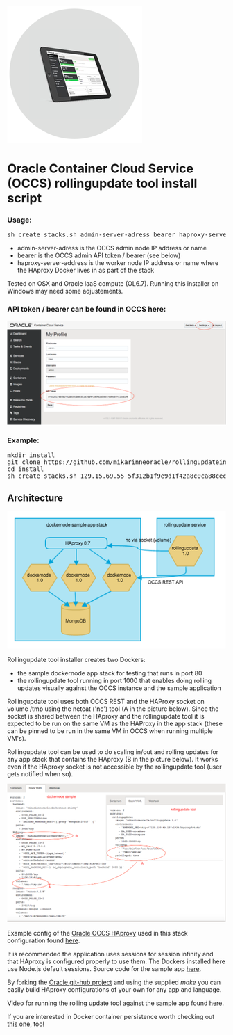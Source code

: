 ![Logo](logo.png)

# Oracle Container Cloud Service (OCCS) rollingupdate tool install script

### Usage: 
<pre>sh create_stacks.sh admin-server-adress bearer haproxy-server-address</pre>
<ul>
<li>admin-server-adress is the OCCS admin node IP address or name</li>
<li>bearer is the OCCS admin API token / bearer (see below)</li>
<li>haproxy-server-address is the worker node IP address or name where the HAproxy Docker lives in as part of the stack</li>
</ul>
Tested on OSX and Oracle IaaS compute (OL6.7). Running this installer on Windows may need some adjustements.

### API token / bearer can be found in OCCS here:
![Logo](bearer.png)

### Example:
<pre>
mkdir install
git clone https://github.com/mikarinneoracle/rollingupdateinstall.git install
cd install 
sh create_stacks.sh 129.15.69.55 5f312b1f9e9d1f42a8c0ca88cec3675ytfd4636e99779905e9f5155b346a07 129.15.65.17
</pre>

## Architecture

![Logo](installer1.png)

Rollingupdate tool installer creates two Dockers:
<ul>
<li>the sample dockernode app stack for testing that runs in port 80</li>
<li>the rollingupdate tool running in port 1000 that enables doing rolling updates visually against the OCCS instance and the sample application</li>
</ul>

Rollingupdate tool uses both OCCS REST and the HAProxy socket on volume /tmp using the netcat ('nc') tool (A in the picture below). Since the socket is shared between the HAproxy and the rollingupdate tool it is expected to be run on the same VM as the HAProxy in the app stack (these can be pinned to be run in the same VM in OCCS when running multiple VM's).

Rollingupdate tool can be used to do scaling in/out and rolling updates for any app stack that contains the HAproxy (B in the picture below). It works even if the HAproxy socket is not accessible by the rollingupdate tool (user gets notified when so). 


![Logo](installer.png)

Example config of the <a href="https://github.com/oracle/docker-images">Oracle OCCS HAproxy</a> used in this stack configuration found <a href="https://github.com/mikarinneoracle/docker-images/blob/master/ContainerCloud/images/haproxy/haproxy.cfg.template_orig">here</a>.

It is recommended the application uses sessions for session infinity and that HAproxy is configured properly to use them. The Dockers installed here use Node.js default sessions. Source code for the sample app <a href="https://github.com/mikarinneoracle/dockernode-app">here</a>.

 By forking the <a href="https://github.com/oracle/docker-images">Oracle git-hub project</a> and using the supplied <i>make</i> you can easily build HAproxy configurations of your own for any app and language.

Video for running the rolling update tool against the sample app found <a href="https://www.youtube.com/watch?v=cags1HnRHZM">here</a>.

If you are interested in Docker container persistence worth checking out <a href="https://github.com/mikarinneoracle/sw-appliance/blob/master/README.md">this one</a>, too!
